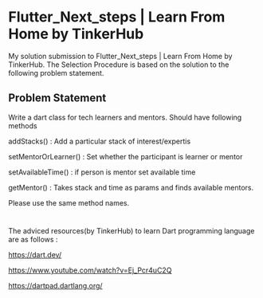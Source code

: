 # Flutter_Next_steps | Learn From Home by TinkerHub
My solution submission to Flutter_Next_steps | Learn From Home by TinkerHub.
The Selection Procedure is based on the solution to the following problem statement.
## Problem Statement

Write a dart class for tech learners and mentors. Should have following methods

addStacks() : Add a particular stack of interest/expertis

setMentorOrLearner() : Set whether the participant is learner or mentor

setAvailableTime() : if person is mentor set available time

getMentor() : Takes stack and time as params and finds available mentors. 

Please use the same method names.
#
The adviced resources(by TinkerHub) to learn Dart programming language are as follows :

https://dart.dev/

https://www.youtube.com/watch?v=Ej_Pcr4uC2Q

https://dartpad.dartlang.org/
